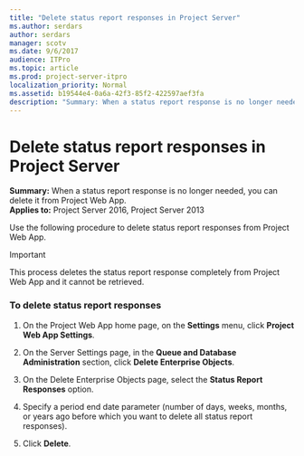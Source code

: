 ```yaml
---
title: "Delete status report responses in Project Server"
ms.author: serdars
author: serdars
manager: scotv
ms.date: 9/6/2017
audience: ITPro
ms.topic: article
ms.prod: project-server-itpro
localization_priority: Normal
ms.assetid: b19544e4-0a6a-42f3-85f2-422597aef3fa
description: "Summary: When a status report response is no longer needed, you can delete it from Project Web App."
---
```


# Delete status report responses in Project Server
 
 **Summary:** When a status report response is no longer needed, you can delete it from Project Web App.<br/>
**Applies to:** Project Server 2016, Project Server 2013
  
Use the following procedure to delete status report responses from Project Web App.
  
> [!IMPORTANT]
> This process deletes the status report response completely from Project Web App and it cannot be retrieved. 
  
### To delete status report responses

1. On the Project Web App home page, on the **Settings** menu, click **Project Web App Settings**.
    
2. On the Server Settings page, in the **Queue and Database Administration** section, click **Delete Enterprise Objects**.
    
3. On the Delete Enterprise Objects page, select the **Status Report Responses** option.
    
4. Specify a period end date parameter (number of days, weeks, months, or years ago before which you want to delete all status report responses).
    
5. Click **Delete**.
    

